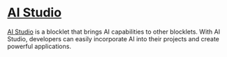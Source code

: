 # [AI Studio](./blocklets/ai-studio/README.md)

[AI Studio](./blocklets/ai-studio/README.md) is a blocklet that brings AI capabilities to other blocklets. With AI Studio, developers can easily incorporate AI into their projects and create powerful applications. 
